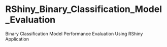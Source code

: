# RShiny_Binary_Classification_Model_Evaluation
Binary Classification Model Performance Evaluation Using RShiny Application
